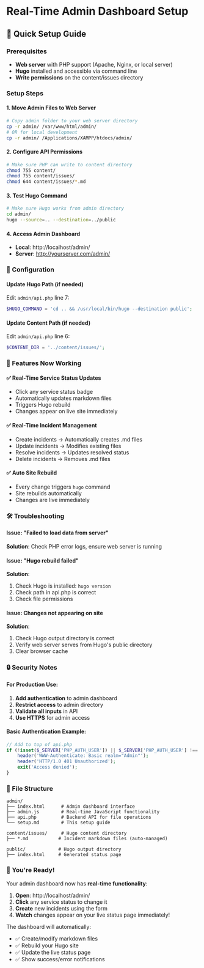 # Real-Time Admin Dashboard Setup

## 🚀 Quick Setup Guide

### Prerequisites
- **Web server** with PHP support (Apache, Nginx, or local server)
- **Hugo** installed and accessible via command line
- **Write permissions** on the content/issues directory

### Setup Steps

#### 1. **Move Admin Files to Web Server**
```bash
# Copy admin folder to your web server directory
cp -r admin/ /var/www/html/admin/
# OR for local development
cp -r admin/ /Applications/XAMPP/htdocs/admin/
```

#### 2. **Configure API Permissions**
```bash
# Make sure PHP can write to content directory
chmod 755 content/
chmod 755 content/issues/
chmod 644 content/issues/*.md
```

#### 3. **Test Hugo Command**
```bash
# Make sure Hugo works from admin directory
cd admin/
hugo --source=.. --destination=../public
```

#### 4. **Access Admin Dashboard**
- **Local**: http://localhost/admin/
- **Server**: http://yourserver.com/admin/

### 🔧 Configuration

#### Update Hugo Path (if needed)
Edit `admin/api.php` line 7:
```php
$HUGO_COMMAND = 'cd .. && /usr/local/bin/hugo --destination public';
```

#### Update Content Path (if needed)
Edit `admin/api.php` line 6:
```php
$CONTENT_DIR = '../content/issues/';
```

### 🎯 Features Now Working

#### ✅ Real-Time Service Status Updates
- Click any service status badge
- Automatically updates markdown files
- Triggers Hugo rebuild
- Changes appear on live site immediately

#### ✅ Real-Time Incident Management
- Create incidents → Automatically creates .md files
- Update incidents → Modifies existing files
- Resolve incidents → Updates resolved status
- Delete incidents → Removes .md files

#### ✅ Auto Site Rebuild
- Every change triggers `hugo` command
- Site rebuilds automatically
- Changes are live immediately

### 🛠️ Troubleshooting

#### Issue: "Failed to load data from server"
**Solution**: Check PHP error logs, ensure web server is running

#### Issue: "Hugo rebuild failed"
**Solution**: 
1. Check Hugo is installed: `hugo version`
2. Check path in api.php is correct
3. Check file permissions

#### Issue: Changes not appearing on site
**Solution**:
1. Check Hugo output directory is correct
2. Verify web server serves from Hugo's public directory
3. Clear browser cache

### 🔒 Security Notes

#### For Production Use:
1. **Add authentication** to admin dashboard
2. **Restrict access** to admin directory
3. **Validate all inputs** in API
4. **Use HTTPS** for admin access

#### Basic Authentication Example:
```php
// Add to top of api.php
if (!isset($_SERVER['PHP_AUTH_USER']) || $_SERVER['PHP_AUTH_USER'] !== 'admin') {
    header('WWW-Authenticate: Basic realm="Admin"');
    header('HTTP/1.0 401 Unauthorized');
    exit('Access denied');
}
```

### 📁 File Structure
```
admin/
├── index.html      # Admin dashboard interface
├── admin.js        # Real-time JavaScript functionality
├── api.php         # Backend API for file operations
└── setup.md        # This setup guide

content/issues/     # Hugo content directory
├── *.md           # Incident markdown files (auto-managed)

public/            # Hugo output directory
├── index.html     # Generated status page
```

### 🎉 You're Ready!

Your admin dashboard now has **real-time functionality**:

1. **Open**: http://localhost/admin/
2. **Click** any service status to change it
3. **Create** new incidents using the form
4. **Watch** changes appear on your live status page immediately!

The dashboard will automatically:
- ✅ Create/modify markdown files
- ✅ Rebuild your Hugo site
- ✅ Update the live status page
- ✅ Show success/error notifications
